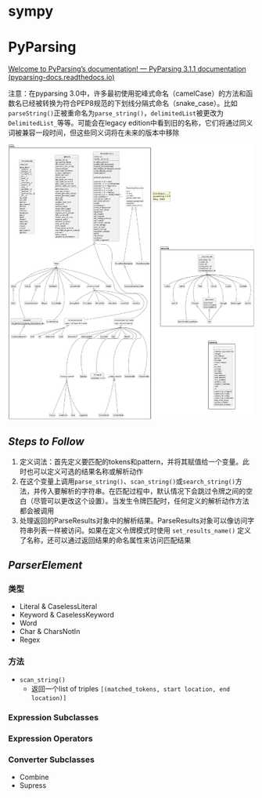 # sympy

# PyParsing

[Welcome to PyParsing’s documentation! — PyParsing 3.1.1 documentation (pyparsing-docs.readthedocs.io)](https://pyparsing-docs.readthedocs.io/en/latest/)

注意：在pyparsing 3.0中，许多最初使用驼峰式命名（camelCase）的方法和函数名已经被转换为符合PEP8规范的下划线分隔式命名（snake_case）。比如 `parseString()`正被重命名为`parse_string()`，`delimitedList`被更改为`DelimitedList_`等等。可能会在legacy edition中看到旧的名称，它们将通过同义词被兼容一段时间，但这些同义词将在未来的版本中移除

<img src="pyparsingClassDiagram_3.0.9.jpg">

## *Steps to Follow*

1. 定义词法：首先定义要匹配的tokens和pattern，并将其赋值给一个变量。此时也可以定义可选的结果名称或解析动作
2. 在这个变量上调用`parse_string()`、`scan_string()`或`search_string()`方法，并传入要解析的字符串。在匹配过程中，默认情况下会跳过令牌之间的空白（尽管可以更改这个设置）。当发生令牌匹配时，任何定义的解析动作方法都会被调用
3. 处理返回的ParseResults对象中的解析结果。ParseResults对象可以像访问字符串列表一样被访问。如果在定义令牌模式时使用 `set_results_name()` 定义了名称，还可以通过返回结果的命名属性来访问匹配结果

## *ParserElement*

### 类型

* Literal & CaselessLiteral
* Keyword & CaselessKeyword
* Word
* Char & CharsNotIn
* Regex

### 方法

* `scan_string()`
  * 返回一个list of triples `[(matched_tokens, start location, end location)]`

### Expression Subclasses

### Expression Operators

### Converter Subclasses

* Combine
* Supress 